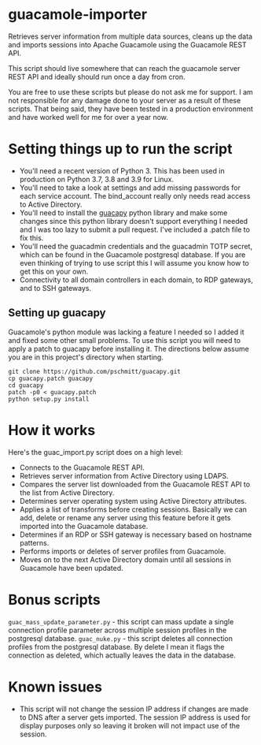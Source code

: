 # guacamole-importer

Retrieves server information from multiple data sources, cleans up the data and imports sessions into Apache Guacamole using the Guacamole REST API.

This script should live somewhere that can reach the guacamole server REST API and ideally should run once a day from cron.

You are free to use these scripts but please do not ask me for support.  I am not responsible for any damage done to your server as a result of these scripts.  That being said, they have been tested in a production environment and have worked well for me for over a year now.

# Setting things up to run the script
- You'll need a recent version of Python 3.  This has been used in production on Python 3.7, 3.8 and 3.9 for Linux.
- You'll need to take a look at settings and add missing passwords for each service account.  The bind_account really only needs read access to Active Directory.
- You'll need to install the [guacapy](https://github.com/pschmitt/guacapy) python library and make some changes since this python library doesn't support everything I needed and I was too lazy to submit a pull request.  I've included a .patch file to fix this.
- You'll need the guacadmin credentials and the guacadmin TOTP secret, which can be found in the Guacamole postgresql database.  If you are even thinking of trying to use script this I will assume you know how to get this on your own.
- Connectivity to all domain controllers in each domain, to RDP gateways, and to SSH gateways.

## Setting up guacapy
Guacamole's python module was lacking a feature I needed so I added it and fixed some other small problems.  To use this script you will need to apply a patch to guacapy before installing it.  The directions below assume you are in this project's directory when starting.
```
git clone https://github.com/pschmitt/guacapy.git
cp guacapy.patch guacapy
cd guacapy
patch -p0 < guacapy.patch
python setup.py install
```

# How it works
Here's the guac_import.py script does on a high level:
- Connects to the Guacamole REST API.
- Retrieves server information from Active Directory using LDAPS.
- Compares the server list downloaded from the Guacamole REST API to the list from Active Directory.
- Determines server operating system using Active Directory attributes.
- Applies a list of transforms before creating sessions.  Basically we can add, delete or rename any server using this feature before it gets imported into the Guacamole database.
- Determines if an RDP or SSH gateway is necessary based on hostname patterns.
- Performs imports or deletes of server profiles from Guacamole.
- Moves on to the next Active Directory domain until all sessions in Guacamole have been updated.

# Bonus scripts
`guac_mass_update_parameter.py` - this script can mass update a single connection profile parameter across multiple session profiles in the postgresql database.
`guac_nuke.py` - this script deletes all connection profiles from the postgresql database.  By delete I mean it flags the connection as deleted, which actually leaves the data in the database.

# Known issues
- This script will not change the session IP address if changes are made to DNS after a server gets imported.  The session IP address is used for display purposes only so leaving it broken will not impact use of the session.
